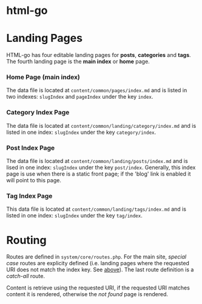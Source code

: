 # html-go


# Landing Pages
HTML-go has four editable landing pages for **posts**, **categories** and **tags**. The fourth
landing page is the **main index** or **home** page.
### Home Page (main index)
The data file is located at ``content/common/pages/index.md`` and is
listed in two indexes: ``slugIndex`` and ``pageIndex`` under the key ``index``.
### Category Index Page
The data file is located at ``content/common/landing/category/index.md`` and
is listed in one index: ``slugIndex`` under the key ``category/index``.
### Post Index Page
The data file is located at ``content/common/landing/posts/index.md`` and is
lised in one index: ``slugIndex`` under the key ``post/index``. Generally,
this index page is use when there is a static front page; if the 'blog' link is
enabled it will point to this page.
### Tag Index Page
This data file is located at ``content/common/landing/tags/index.md`` and
is listed in one index: ``slugIndex`` under the key ``tag/index``.

# Routing
Routes are defined in ``system/core/routes.php``. For the main site,
*special case* routes are explicity defined (i.e. landing pages where the requested
URI does not match the index key. See [above](#landing-pages)). The last route
definition is a *catch-all* route.

Content is retrieve using the requested URI, if the requested URI matches content
it is rendered, otherwise the *not found* page is rendered.
